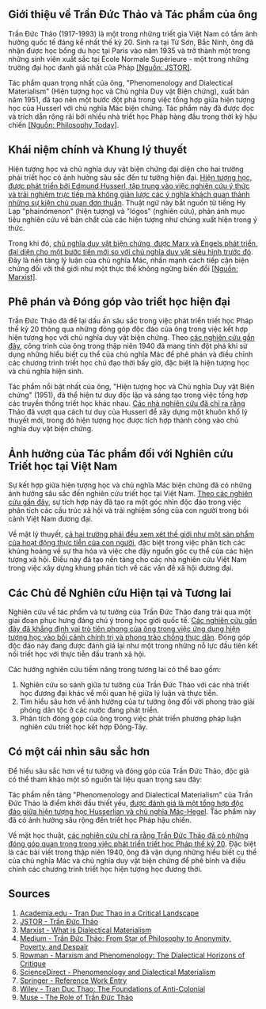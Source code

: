 ## Giới thiệu về Trần Đức Thảo và Tác phẩm của ông
Trần Đức Thảo (1917-1993) là một trong những triết gia Việt Nam có tầm ảnh hưởng quốc tế đáng kể nhất thế kỷ 20. Sinh ra tại Từ Sơn, Bắc Ninh, ông đã nhận được học bổng du học tại Paris vào năm 1935 và trở thành một trong những sinh viên xuất sắc tại École Normale Supérieure - một trong những trường đại học danh giá nhất của Pháp <a href="https://www.jstor.org/stable/pdf/3654310.pdf">[Nguồn: JSTOR]</a>.

Tác phẩm quan trọng nhất của ông, "Phenomenology and Dialectical Materialism" (Hiện tượng học và Chủ nghĩa Duy vật Biện chứng), xuất bản năm 1951, đã tạo nên một bước đột phá trong việc tổng hợp giữa hiện tượng học của Husserl với chủ nghĩa Mác biện chứng. Tác phẩm này đã được đọc và trích dẫn rộng rãi bởi nhiều nhà triết học Pháp hàng đầu trong thời kỳ hậu chiến <a href="https://medium.com/philosophytoday/tran-duc-thao-from-star-of-philosophy-to-anonymity-poverty-and-despair-56aa67eb464b">[Nguồn: Philosophy Today]</a>.

## Khái niệm chính và Khung lý thuyết
Hiện tượng học và chủ nghĩa duy vật biện chứng đại diện cho hai trường phái triết học có ảnh hưởng sâu sắc đến tư tưởng hiện đại. <a href="https://plato.stanford.edu/entries/phenomenology/">Hiện tượng học, được phát triển bởi Edmund Husserl, tập trung vào việc nghiên cứu ý thức và trải nghiệm trực tiếp mà không giản lược các ý nghĩa khách quan thành những sự kiện chủ quan đơn thuần</a>. Thuật ngữ này bắt nguồn từ tiếng Hy Lạp "phainómenon" (hiện tượng) và "lógos" (nghiên cứu), phản ánh mục tiêu nghiên cứu về bản chất của các hiện tượng như chúng xuất hiện trong ý thức.

Trong khi đó, <a href="https://www.marxists.org/archive/yakhot/1965/what-is-dialectical-materialism/first.htm">chủ nghĩa duy vật biện chứng, được Marx và Engels phát triển, đại diện cho một bước tiến mới so với chủ nghĩa duy vật siêu hình trước đó</a>. Đây là nền tảng lý luận của chủ nghĩa Mác, nhấn mạnh cách tiếp cận biện chứng đối với thế giới như một thực thể không ngừng biến đổi <a href="https://marxist.com/reading-guide-marxist-philosophy.htm">[Nguồn: Marxist]</a>.

## Phê phán và Đóng góp vào triết học hiện đại
Trần Đức Thảo đã để lại dấu ấn sâu sắc trong việc phát triển triết học Pháp thế kỷ 20 thông qua những đóng góp độc đáo của ông trong việc kết hợp hiện tượng học với chủ nghĩa duy vật biện chứng. Theo <a href="https://compass.onlinelibrary.wiley.com/doi/full/10.1111/phc3.12650">các nghiên cứu gần đây</a>, công trình của ông trong thập niên 1940 đã mang tính đột phá khi sử dụng những hiểu biết cụ thể của chủ nghĩa Mác để phê phán và điều chỉnh các chương trình triết học chủ đạo thời bấy giờ, đặc biệt là hiện tượng học và chủ nghĩa hiện sinh.

Tác phẩm nổi bật nhất của ông, "Hiện tượng học và Chủ nghĩa Duy vật Biện chứng" (1951), đã thể hiện tư duy độc lập và sáng tạo trong việc tổng hợp các truyền thống triết học khác nhau. <a href="https://www.sciencedirect.com/science/article/pii/S038800011730298X">Các nhà nghiên cứu đã chỉ ra rằng</a> Thảo đã vượt qua cách tư duy của Husserl để xây dựng một khuôn khổ lý thuyết mới, trong đó hiện tượng học được tích hợp thành công vào chủ nghĩa duy vật biện chứng.

## Ảnh hưởng của Tác phẩm đối với Nghiên cứu Triết học tại Việt Nam
Sự kết hợp giữa hiện tượng học và chủ nghĩa Mác biện chứng đã có những ảnh hưởng sâu sắc đến nghiên cứu triết học tại Việt Nam. <a href="https://rowman.com/ISBN/9781793622556/Marxism-and-Phenomenology-The-Dialectical-Horizons-of-Critique">Theo các nghiên cứu gần đây</a>, sự tích hợp này đã tạo ra một góc nhìn độc đáo trong việc phân tích các cấu trúc xã hội và trải nghiệm sống của con người trong bối cảnh Việt Nam đương đại.

Về mặt lý thuyết, <a href="https://link.springer.com/referenceworkentry/10.1007/978-3-030-47253-5_339-1">cả hai trường phái đều xem xét thế giới như một sản phẩm của hoạt động thực tiễn của con người</a>, đặc biệt trong việc phân tích các khủng hoảng về sự tha hóa và việc che đậy nguồn gốc cụ thể của các hiện tượng xã hội. Điều này đã tạo nền tảng cho các nhà nghiên cứu Việt Nam trong việc xây dựng khung phân tích về các vấn đề xã hội đương đại.

## Các Chủ đề Nghiên cứu Hiện tại và Tương lai
Nghiên cứu về tác phẩm và tư tưởng của Trần Đức Thảo đang trải qua một giai đoạn phục hưng đáng chú ý trong học giới quốc tế. <a href="https://muse.jhu.edu/article/935377.pdf">Các nghiên cứu gần đây đã khẳng định vai trò tiên phong của ông trong việc ứng dụng hiện tượng học vào bối cảnh chính trị và phong trào chống thực dân</a>. Đóng góp độc đáo này đang được đánh giá lại như một trong những nỗ lực đầu tiên kết nối triết học với thực tiễn đấu tranh xã hội.

Các hướng nghiên cứu tiềm năng trong tương lai có thể bao gồm:
1. Nghiên cứu so sánh giữa tư tưởng của Trần Đức Thảo với các nhà triết học đương đại khác về mối quan hệ giữa lý luận và thực tiễn.
2. Tìm hiểu sâu hơn về ảnh hưởng của tư tưởng ông đối với phong trào giải phóng dân tộc ở các nước đang phát triển.
3. Phân tích đóng góp của ông trong việc phát triển phương pháp luận nghiên cứu triết học kết hợp Đông-Tây.

## Có một cái nhìn sâu sắc hơn
Để hiểu sâu sắc hơn về tư tưởng và đóng góp của Trần Đức Thảo, độc giả có thể tham khảo một số nguồn tài liệu quan trọng sau đây:

Tác phẩm nền tảng "Phenomenology and Dialectical Materialism" của Trần Đức Thảo là điểm khởi đầu thiết yếu, <a href="https://www.jstor.org/stable/pdf/3654310.pdf">được đánh giá là một tổng hợp độc đáo giữa hiện tượng học Husserlian và chủ nghĩa Mác-Hegel</a>. Tác phẩm này đã có ảnh hưởng sâu rộng đến triết học Pháp hậu chiến.

Về mặt học thuật, <a href="https://www.academia.edu/41657333/Tran_Duc_Thao_in_a_Critical_Landscape">các nghiên cứu chỉ ra rằng Trần Đức Thảo đã có những đóng góp quan trọng trong việc phát triển triết học Pháp thế kỷ 20</a>. Đặc biệt là các bài viết trong thập niên 1940, ông đã vận dụng những hiểu biết cụ thể của chủ nghĩa Mác và chủ nghĩa duy vật biện chứng để phê bình và điều chỉnh các chương trình triết học hiện tượng học đương thời.

## Sources
1. [Academia.edu - Tran Duc Thao in a Critical Landscape](https://www.academia.edu/41657333/Tran_Duc_Thao_in_a_Critical_Landscape)
2. [JSTOR - Trần Đức Thảo](https://www.jstor.org/stable/pdf/3654310.pdf)
3. [Marxist - What is Dialectical Materialism](https://www.marxists.org/archive/yakhot/1965/what-is-dialectical-materialism/first.htm)
4. [Medium - Trần Đức Thảo: From Star of Philosophy to Anonymity, Poverty, and Despair](https://medium.com/philosophytoday/tran-duc-thao-from-star-of-philosophy-to-anonymity-poverty-and-despair-56aa67eb464b)
5. [Rowman - Marxism and Phenomenology: The Dialectical Horizons of Critique](https://rowman.com/ISBN/9781793622556/Marxism-and-Phenomenology-The-Dialectical-Horizons-of-Critique)
6. [ScienceDirect - Phenomenology and Dialectical Materialism](https://www.sciencedirect.com/science/article/pii/S038800011730298X)
7. [Springer - Reference Work Entry](https://link.springer.com/referenceworkentry/10.1007/978-3-030-47253-5_339-1)
8. [Wiley - Tran Duc Thao: The Foundations of Anti-Colonial](https://compass.onlinelibrary.wiley.com/doi/full/10.1111/phc3.12650)
9. [Muse - The Role of Trần Đức Thảo](https://muse.jhu.edu/article/935377.pdf)